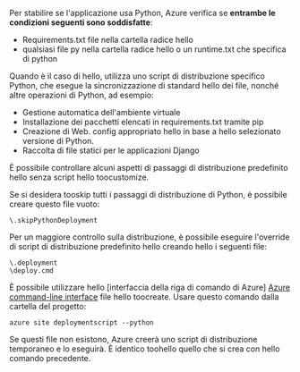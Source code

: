 Per stabilire se l'applicazione usa Python, Azure verifica se **entrambe le condizioni seguenti sono soddisfatte**:

* Requirements.txt file nella cartella radice hello
* qualsiasi file py nella cartella radice hello o un runtime.txt che specifica di python

Quando è il caso di hello, utilizza uno script di distribuzione specifico Python, che esegue la sincronizzazione di standard hello dei file, nonché altre operazioni di Python, ad esempio:

* Gestione automatica dell'ambiente virtuale
* Installazione dei pacchetti elencati in requirements.txt tramite pip
* Creazione di Web. config appropriato hello in base a hello selezionato versione di Python.
* Raccolta di file statici per le applicazioni Django

È possibile controllare alcuni aspetti di passaggi di distribuzione predefinito hello senza script hello toocustomize.

Se si desidera tooskip tutti i passaggi di distribuzione di Python, è possibile creare questo file vuoto:

    \.skipPythonDeployment

Per un maggiore controllo sulla distribuzione, è possibile eseguire l'override di script di distribuzione predefinito hello creando hello i seguenti file:

    \.deployment
    \deploy.cmd

È possibile utilizzare hello [interfaccia della riga di comando di Azure] [ Azure command-line interface] file hello toocreate.  Usare questo comando dalla cartella del progetto:

    azure site deploymentscript --python

Se questi file non esistono, Azure creerà uno script di distribuzione temporaneo e lo eseguirà.  È identico toohello quello che si crea con hello comando precedente.

[Azure command-line interface]: http://azure.microsoft.com/downloads/
